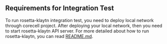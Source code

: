 ## Requirements for Integration Test

To run rosetta-klaytn integration test, you need to deploy local network through corecell project.
After deploying your local network, then you need to start rosetta-klaytn API server.
For more detailed about how to run rosetta-klaytn, you can read [README.md](../README.md). 